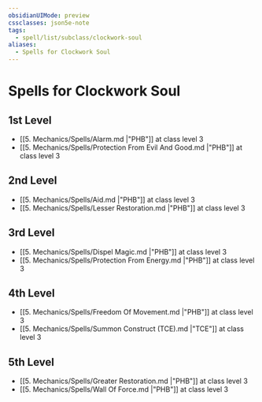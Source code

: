 ```yaml
---
obsidianUIMode: preview
cssclasses: json5e-note
tags:
  - spell/list/subclass/clockwork-soul
aliases:
  - Spells for Clockwork Soul
---
```

# Spells for Clockwork Soul

## 1st Level

- [[5. Mechanics/Spells/Alarm.md \|"PHB"]] at class level 3
- [[5. Mechanics/Spells/Protection From Evil And Good.md \|"PHB"]] at class level 3

## 2nd Level

- [[5. Mechanics/Spells/Aid.md \|"PHB"]] at class level 3
- [[5. Mechanics/Spells/Lesser Restoration.md \|"PHB"]] at class level 3

## 3rd Level

- [[5. Mechanics/Spells/Dispel Magic.md \|"PHB"]] at class level 3
- [[5. Mechanics/Spells/Protection From Energy.md \|"PHB"]] at class level 3

## 4th Level

- [[5. Mechanics/Spells/Freedom Of Movement.md \|"PHB"]] at class level 3
- [[5. Mechanics/Spells/Summon Construct (TCE).md \|"TCE"]] at class level 3

## 5th Level

- [[5. Mechanics/Spells/Greater Restoration.md \|"PHB"]] at class level 3
- [[5. Mechanics/Spells/Wall Of Force.md \|"PHB"]] at class level 3
